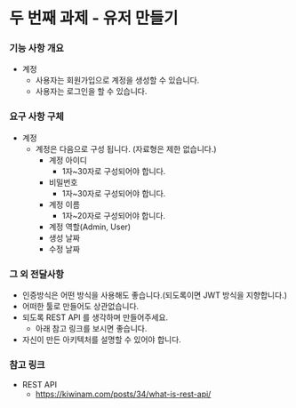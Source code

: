 # 두 번째 과제 - 유저 만들기



### 기능 사항 개요

- 계정
    - 사용자는 회원가입으로 계정을 생성할 수 있습니다.
    - 사용자는 로그인을 할 수 있습니다.



### 요구 사항 구체

- 계정
    - 계정은 다음으로 구성 됩니다. (자료형은 제한 없습니다.)
        - 계정 아이디
            - 1자~30자로 구성되어야 합니다. 
        - 비밀번호
            - 1자~30자로 구성되어야 합니다.
        - 계정 이름
            - 1자~20자로 구성되어야 합니다.
        - 계정 역할(Admin, User)
        - 생성 날짜
        - 수정 날짜


### 그 외 전달사항

- 인증방식은 어떤 방식을 사용해도 좋습니다.(되도록이면 JWT 방식을 지향합니다.)
- 어떠한 툴로 만들어도 상관없습니다.
- 되도록 REST API 를 생각하며 만들어주세요.
    - 아래 참고 링크를 보시면 좋습니다.
- 자신이 만든 아키텍처를 설명할 수 있어야 합니다.



### 참고 링크

- REST API 
    - https://kiwinam.com/posts/34/what-is-rest-api/
